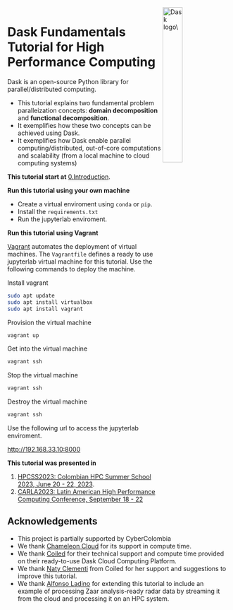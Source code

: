<a href="https://www.dask.org/">
<img src="http://dask.readthedocs.io/en/latest/_images/dask_horizontal.svg"
     align="right"
     width="30%"
     alt="Dask logo\">
</a>

# Dask Fundamentals Tutorial for High Performance Computing 

Dask is an open-source Python library for parallel/distributed computing. 

* This tutorial explains two fundamental problem paralleization concepts: **domain decomposition** and **functional decomposition**. 
* It exemplifies how these two concepts can be achieved using Dask. 
* It exemplifies how Dask enable parallel computing/distributed, out-of-core computations and scalability (from a local machine to cloud computing systems)

__This tutorial start at__ [0.Introduction](0.Introduction.ipynb).

__Run this tutorial using your own machine__

* Create a virtual enviroment using `conda` or `pip`.
* Install the `requirements.txt`
* Run the jupyterlab enviroment.

__Run this tutorial using Vagrant__

[Vagrant](https://developer.hashicorp.com/vagrant/tutorials/getting-started) automates the deployment of virtual machines. The `Vagrantfile` defines a ready to use jupyterlab virtual machine for this tutorial. Use the following commands to deploy the machine.

Install vagrant

```sh
sudo apt update
sudo apt install virtualbox
sudo apt install vagrant
``` 

Provision the virtual machine

```sh
vagrant up
```

Get into the virtual machine

```sh
vagrant ssh
```

Stop the virtual machine

```sh
vagrant ssh
```

Destroy the virtual machine

```sh
vagrant ssh
```

Use the following url to access the jupyterlab enviroment.

http://192.168.33.10:8000

__This tutorial was presented in__

1. [HPCSS2023: Colombian HPC Summer School 2023, June 20 - 22, 2023](https://cybercolombia.org/summer_school_6/).
2. [CARLA2023: Latin American High Performance Computing Conference, September 18 - 22](https://www.carla2023.org/en/schedule/tutorial/232)

## Acknowledgements

* This project is partially supported by CyberColombia
* We thank [Chameleon Cloud](https://www.chameleoncloud.org/) for its support in compute time.
* We thank [Coiled](https://www.coiled.io/) for their technical support and compute time provided on their ready-to-use Dask Cloud Computing Platform.
* We thank [Naty Clementi](https://github.com/ncclementi) from Coiled for her support and suggestions to improve this tutorial.
* We thank [Alfonso Ladino](https://github.com/aladinor) for extending this tutorial to include an example of processing Zaar analysis-ready radar data by streaming it from the cloud and processing it on an HPC system.
